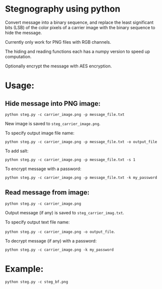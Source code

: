 # Stegnography using python

Convert message into a binary sequence, and replace the least significant bits
(LSB) of the color pixels of a carrier image with the binary sequence
to hide the message.

Currently only work for PNG files with RGB channels.

The hiding and reading functions each has a numpy version to speed up
computation.

Optionally encrypt the message with AES encryption.

# Usage:

## Hide message into PNG image:

`python steg.py -c carrier_image.png -p message_file.txt`

New image is saved to `steg_carrier_image.png`.

To specify output image file name:

`python steg.py -c carrier_image.png -p message_file.txt -o output_file`

To add salt:

`python steg.py -c carrier_image.png -p message_file.txt -s 1`

To encrypt message with a password:

`python steg.py -c carrier_image.png -p message_file.txt -k my_password`


## Read message from image:

`python steg.py -c carrier_image.png`

Output message (if any) is saved to `steg_carrier_imag.txt`.

To specify output text file name:

`python steg.py -c carrier_image.png -o output_file`.

To decrypt message (if any) with a password:

`python steg.py -c carrier_image.png -k my_password`



# Example:

`python steg.py -c steg_bf.png`
